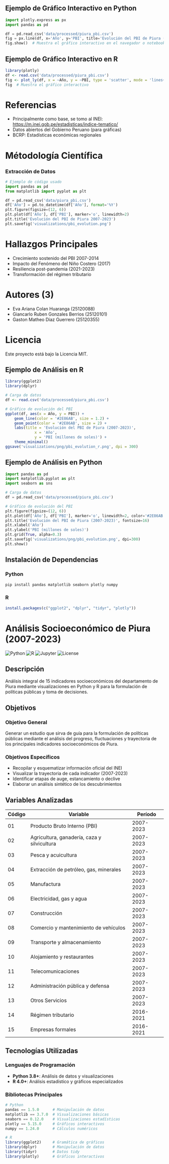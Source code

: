 ## Ejemplo de Gráfico Interactivo en Python
```python
import plotly.express as px
import pandas as pd

df = pd.read_csv('data/processed/piura_pbi.csv')
fig = px.line(df, x='Año', y='PBI', title='Evolución del PBI de Piura (2007-2023)')
fig.show()  # Muestra el gráfico interactivo en el navegador o notebook
```

## Ejemplo de Gráfico Interactivo en R
```r
library(plotly)
df <- read.csv('data/processed/piura_pbi.csv')
fig <- plot_ly(df, x = ~Año, y = ~PBI, type = 'scatter', mode = 'lines+markers')
fig  # Muestra el gráfico interactivo
```
# Referencias
- Principalmente como base, se tomo al INEI: https://m.inei.gob.pe/estadisticas/indice-tematico/
- Datos abiertos del Gobierno Peruano (para gráficas)
- BCRP: Estadísticas económicas regionales
# Métodología Científica

### Extracción de Datos
```python
# Ejemplo de código usado
import pandas as pd
from matplotlib import pyplot as plt

df = pd.read_csv('data/piura_pbi.csv')
df['Año'] = pd.to_datetime(df['Año'], format='%Y')
plt.figure(figsize=(12, 6))
plt.plot(df['Año'], df['PBI'], marker='o', linewidth=2)
plt.title('Evolución del PBI de Piura 2007-2023')
plt.savefig('visualizations/pbi_evolution.png')
```
# Hallazgos Principales
- Crecimiento sostenido del PBI 2007-2014
- Impacto del Fenómeno del Niño Costero (2017)
- Resiliencia post-pandemia (2021-2023)
- Transformación del régimen tributario

# Autores (3)
- Eva Ariana Colan Huaranga (25120088)
- Giancarlo Ruben Gonzales Berrios  (25120101)
- Gaston Matheo Diaz Guerrero (25120355)

# Licencia
Este proyecto está bajo la Licencia MIT.
## Ejemplo de Análisis en R

```r
library(ggplot2)
library(dplyr)

# Carga de datos
df <- read.csv('data/processed/piura_pbi.csv')

# Gráfico de evolución del PBI
ggplot(df, aes(x = Año, y = PBI)) +
	geom_line(color = '#2E86AB', size = 1.2) +
	geom_point(color = '#2E86AB', size = 2) +
	labs(title = 'Evolución del PBI de Piura (2007-2023)',
			 x = 'Año',
			 y = 'PBI (millones de soles)') +
	theme_minimal()
ggsave('visualizations/png/pbi_evolution_r.png', dpi = 300)
```
## Ejemplo de Análisis en Python

```python
import pandas as pd
import matplotlib.pyplot as plt
import seaborn as sns

# Carga de datos
df = pd.read_csv('data/processed/piura_pbi.csv')

# Gráfico de evolución del PBI
plt.figure(figsize=(12, 6))
plt.plot(df['Año'], df['PBI'], marker='o', linewidth=2, color='#2E86AB')
plt.title('Evolución del PBI de Piura (2007-2023)', fontsize=16)
plt.xlabel('Año')
plt.ylabel('PBI (millones de soles)')
plt.grid(True, alpha=0.3)
plt.savefig('visualizations/png/pbi_evolution.png', dpi=300)
plt.show()
```
## Instalación de Dependencias

### Python
```bash
pip install pandas matplotlib seaborn plotly numpy
```

### R
```r
install.packages(c("ggplot2", "dplyr", "tidyr", "plotly"))
```
# Análisis Socioeconómico de Piura (2007-2023)

![Python](https://img.shields.io/badge/Python-3.8%2B-blue)
![R](https://img.shields.io/badge/R-4.0%2B-blue)
![Jupyter](https://img.shields.io/badge/Jupyter-Notebook-orange)
![License](https://img.shields.io/badge/License-MIT-green)

## Descripción
Análisis integral de 15 indicadores socioeconómicos del departamento de Piura mediante visualizaciones en Python y R para la formulación de políticas públicas y toma de decisiones.

## Objetivos

### Objetivo General
Generar un estudio que sirva de guía para la formulación de políticas públicas mediante el análisis del progreso, fluctuaciones y trayectoria de los principales indicadores socioeconómicos de Piura.

### Objetivos Específicos
- Recopilar y esquematizar información oficial del INEI
- Visualizar la trayectoria de cada indicador (2007-2023)
- Identificar etapas de auge, estancamiento o declive
- Elaborar un análisis sintético de los descubrimientos

## Variables Analizadas

| Código | Variable | Período |
|--------|----------|---------|
| 01 | Producto Bruto Interno (PBI) | 2007-2023 |
| 02 | Agricultura, ganadería, caza y silvicultura | 2007-2023 |
| 03 | Pesca y acuicultura | 2007-2023 |
| 04 | Extracción de petróleo, gas, minerales | 2007-2023 |
| 05 | Manufactura | 2007-2023 |
| 06 | Electricidad, gas y agua | 2007-2023 |
| 07 | Construcción | 2007-2023 |
| 08 | Comercio y mantenimiento de vehículos | 2007-2023 |
| 09 | Transporte y almacenamiento | 2007-2023 |
| 10 | Alojamiento y restaurantes | 2007-2023 |
| 11 | Telecomunicaciones | 2007-2023 |
| 12 | Administración pública y defensa | 2007-2023 |
| 13 | Otros Servicios | 2007-2023 |
| 14 | Régimen tributario | 2016-2021 |
| 15 | Empresas formales | 2016-2021 |

## Tecnologías Utilizadas

### Lenguajes de Programación
- **Python 3.8+**: Análisis de datos y visualizaciones
- **R 4.0+**: Análisis estadístico y gráficos especializados


### Bibliotecas Principales
```python
# Python
pandas == 1.5.0      # Manipulación de datos
matplotlib == 3.7.0  # Visualizaciones básicas
seaborn == 0.12.0    # Visualizaciones estadísticas
plotly == 5.15.0     # Gráficos interactivos
numpy == 1.24.0      # Cálculos numéricos
```

```r
# R
library(ggplot2)     # Gramática de gráficos
library(dplyr)       # Manipulación de datos
library(tidyr)       # Datos tidy
library(plotly)      # Gráficos interactivos
```

